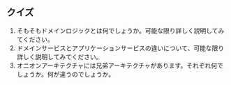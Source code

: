 ## クイズ

1. そもそもドメインロジックとは何でしょうか。可能な限り詳しく説明してみてください。
2. ドメインサービスとアプリケーションサービスの違いについて、可能な限り詳しく説明してみてください。
3. オニオンアーキテクチャには兄弟アーキテクチャがあります。それぞれ何でしょうか。何が違うのでしょうか。
